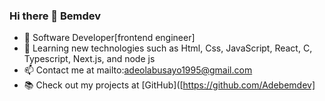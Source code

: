### Hi there 👋 Bemdev
- 👋 Software Developer[frontend engineer]
- 🌱 Learning new technologies such as Html, Css, JavaScript, React, C, Typescript, Next.js, and node js
- 📫 Contact me at mailto:adeolabusayo1995@gmail.com
- 📚 Check out my projects at [GitHub]([https://github.com/Adebemdev]

<!--
**Adebemdev/Adebemdev** is a ✨ _special_ ✨ repository because its `README.md` (this file) appears on your GitHub profile.

Here are some ideas to get you started:

- 🔭 I’m currently working on ...
- 🌱 I’m currently learning ...
- 👯 I’m looking to collaborate on ...
- 🤔 I’m looking for help with ...
- 💬 Ask me about ...
- 📫 How to reach me: ...
- 😄 Pronouns: ...
- ⚡ Fun fact: ...
-->
